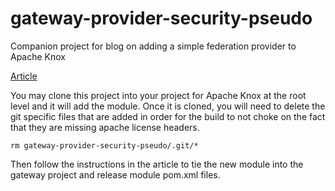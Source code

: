 <!---
   Licensed to the Apache Software Foundation (ASF) under one or more
   contributor license agreements.  See the NOTICE file distributed with
   this work for additional information regarding copyright ownership.
   The ASF licenses this file to You under the Apache License, Version 2.0
   (the "License"); you may not use this file except in compliance with
   the License.  You may obtain a copy of the License at

       http://www.apache.org/licenses/LICENSE-2.0

   Unless required by applicable law or agreed to in writing, software
   distributed under the License is distributed on an "AS IS" BASIS,
   WITHOUT WARRANTIES OR CONDITIONS OF ANY KIND, either express or implied.
   See the License for the specific language governing permissions and
   limitations under the License.
--->
gateway-provider-security-pseudo
===================

Companion project for blog on adding a simple federation provider to Apache Knox

[Article](AddingFederationProvider.md)

You may clone this project into your project for Apache Knox at the root level and it will add the module.
Once it is cloned, you will need to delete the git specific files that are added in order for the build to not choke on the fact that they are missing apache license headers.

    rm gateway-provider-security-pseudo/.git/*

Then follow the instructions in the article to tie the new module into the gateway project and release module pom.xml files.

